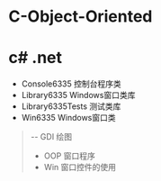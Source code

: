 # C-Object-Oriented
c# .net
======

- Console6335 控制台程序类
- Library6335 Windows窗口类库
- Library6335Tests  测试类库
- Win6335 Windows窗口类
>-- GDI  绘图
>- OOP  窗口程序
>- Win  窗口控件的使用
